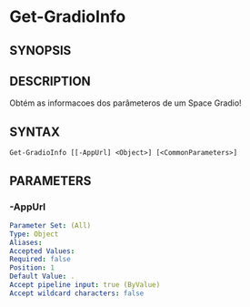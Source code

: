 ﻿---
external help file: powershai-help.xml
schema: 2.0.0
powershai: true
---

# Get-GradioInfo

## SYNOPSIS <!--!= @#Synop !-->


## DESCRIPTION <!--!= @#Desc !-->
Obtém as informacoes dos parâmeteros de um Space Gradio!

## SYNTAX <!--!= @#Syntax !-->

```
Get-GradioInfo [[-AppUrl] <Object>] [<CommonParameters>]
```

## PARAMETERS <!--!= @#Params !-->

### -AppUrl

```yml
Parameter Set: (All)
Type: Object
Aliases: 
Accepted Values: 
Required: false
Position: 1
Default Value: .
Accept pipeline input: true (ByValue)
Accept wildcard characters: false
```